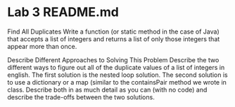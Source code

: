 # Lab 3 README.md

Find All Duplicates
Write a function (or static method in the case of Java) that accepts a list of integers and returns a list of only those integers that appear more than once.


Describe Different Approaches to Solving This Problem
Describe the two different ways to figure out all of the duplicate values of a list of integers in english. The first solution is the nested loop solution. 
The second solution is to use a dictionary or a map (similar to the containsPair method we wrote in class. Describe both in as much detail as you can (with no code) 
and describe the trade-offs between the two solutions.
